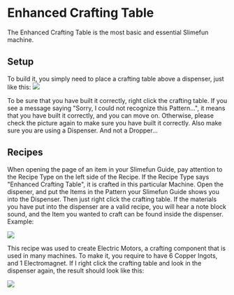 # Enhanced Crafting Table
The Enhanced Crafting Table is the most basic and essential Slimefun machine.

## Setup
To build it, you simply need to place a crafting table above a dispenser, just like this:
![](https://i.gyazo.com/d806ddf00af3720c1f9d28d977687841.png)

To be sure that you have built it correctly, right click the crafting table. If you see a message saying "Sorry, I could not recognize this Pattern...", it means that you have built it correctly, and you can move on. 
Otherwise, please check the picture again to make sure you have built it correctly. 
Also make sure you are using a Dispenser. And not a Dropper...

## Recipes
When opening the page of an item in your Slimefun Guide, pay attention to the Recipe Type on the left side of the Recipe.
If the Recipe Type says "Enhanced Crafting Table", it is crafted in this particular Machine.
Open the dispener, and put the Items in the Pattern your Slimefun Guide shows you into the Dispenser.
Then just right click the crafting table. 
If the materials you have put into the dispenser are a valid recipe, you will hear a note block sound, and the Item you wanted to craft can be found inside the dispenser. 
Example:

![](https://i.gyazo.com/c58a29ebfe96affa7093c4fc782d8ee7.png)

This recipe was used to create Electric Motors, a crafting component that is used in many machines. To make it, you require to have 6 Copper Ingots, and 1 Electromagnet. If I right click the crafting table and look in the dispenser again, the result should look like this:

![](https://i.gyazo.com/4f66d02c4eaad6f318ecdf2ba5b0ad2f.png)